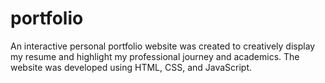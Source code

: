 # portfolio
An interactive personal portfolio website was created to creatively display my resume and highlight my professional journey and academics. The website was developed using HTML, CSS, and JavaScript.
